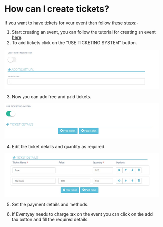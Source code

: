 # How can I create tickets?

If you want to have tickets for your event then follow these steps:-

1. Start creating an event, you can follow the tutorial for creating an event [here](http://support.eventyay.com/event-setup/create-event).
2. To add tickets click on the "USE TICKETING SYSTEM" button.

![onticketing](/event-setup/images/cticket1.JPG)

3. Now you can add free and paid tickets.

![freepaid](/event-setup/images/cticket2.JPG)

4. Edit the ticket details and quantity as required.

![freepaid](/event-setup/images/cticket3.JPG)

5. Set the payment details and methods.

6. If Eventyay needs to charge tax on the event you can click on the add tax button and fill the required details.


